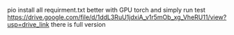 pio install all requirment.txt better with GPU torch  and simply run test 
https://drive.google.com/file/d/1ddL3RuU1jdxiA_v1r5mOb_xg_VheRU11/view?usp=drive_link there is full version
